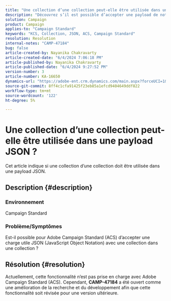 ```yaml
---
title: "Une collection d’une collection peut-elle être utilisée dans une payload JSON ?"
description: "Découvrez s’il est possible d’accepter une payload de notation d’objet JavaScript avec une collection dans une collection."
solution: Campaign
product: Campaign
applies-to: "Campaign Standard"
keywords: "KCS, Collection, JSON, ACS, Campaign Standard"
resolution: Resolution
internal-notes: "CAMP-47184"
bug: false
article-created-by: Nayanika Chakravarty
article-created-date: "6/4/2024 7:06:18 PM"
article-published-by: Nayanika Chakravarty
article-published-date: "6/4/2024 9:27:52 PM"
version-number: 3
article-number: KA-16650
dynamics-url: "https://adobe-ent.crm.dynamics.com/main.aspx?forceUCI=1&pagetype=entityrecord&etn=knowledgearticle&id=15cf1182-a522-ef11-840a-002248092444"
source-git-commit: 8ff4c1cfa91425f23eb85a1efcd9404649ddf822
workflow-type: tm+mt
source-wordcount: '122'
ht-degree: 5%

---
```


# Une collection d’une collection peut-elle être utilisée dans une payload JSON ?


Cet article indique si une collection d’une collection doit être utilisée dans une payload JSON.

## Description {#description}


### <b>Environnement</b>

Campaign Standard

### <b>Problème/Symptômes</b>

Est-il possible pour Adobe Campaign Standard (ACS) d’accepter une charge utile JSON (JavaScript Object Notation) avec une collection dans une collection ?


## Résolution {#resolution}


Actuellement, cette fonctionnalité n’est pas prise en charge avec Adobe Campaign Standard (ACS). Cependant, <b>CAMP-47184</b> a été ouvert comme une amélioration de la recherche et du développement afin que cette fonctionnalité soit révisée pour une version ultérieure.
